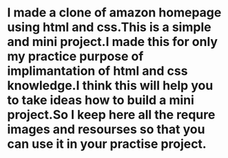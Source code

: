 # I made a clone of amazon homepage using html and css.This is a simple and mini project.I made this for only my practice purpose of implimantation of html and css knowledge.I think this will help you to take ideas how to build a mini project.So I keep here all the requre images and resourses so that you can use it in your practise project.